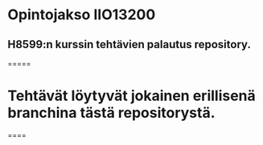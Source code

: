 Opintojakso IIO13200 
======
## H8599:n kurssin tehtävien palautus repository.
=====
# Tehtävät löytyvät jokainen erillisenä branchina tästä repositorystä.
====

